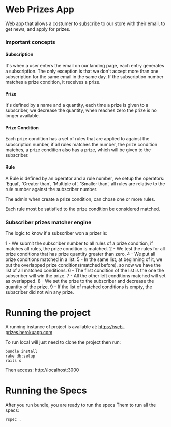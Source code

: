 # Web Prizes App

Web app that allows a costumer to subscribe to our store with their email, to get news, and apply for prizes.

### Important concepts

#### Subscription

It's when a user enters the email on our landing page, each entry generates a subscription.
The only exception is that we don't accept more than one subscription for the same email in the same day.
If the subscription number matches a prize condition, it receives a prize.

#### Prize

It's defined by a name and a quantity, each time a prize is given to a subscriber, we decrease the quantity, when reaches zero the prize is no longer available.

#### Prize Condition

Each prize condition has a set of rules that are applied to against the subscription number, if all rules matches the number, the prize condition matches, a prize condition also has a prize, which will be given to the subscriber.

#### Rule

A Rule is defined by an operator and a rule number, we setup the operators: 'Equal', 'Greater than', 'Multiple of', 'Smaller than', all rules are relative to the rule number against the subscriber number.

The admin when create a prize condition, can chose one or more rules.

Each rule most be satisfied to the prize condition be considered matched.

### Subscriber prizes matcher engine

The logic to know if a subscriber won a prizer is:

1 - We submit the subscriber number to all rules of a prize condition, if matches all rules, the prize condition is matched.
2 - We test the rules for all prize conditions that has prize quantity greater than zero.
4 - We put all prize conditions matched in a list.
5 - In the same list, at beginning of it, we put the overlapped prize conditions(matched before), so now we have the list of all matched conditions.
6 - The first condition of the list is the one the subscriber will win the prize.
7 - All the other left conditions matched will set as overlapped.
8 - We set the prize to the subscriber and decrease the quantity of the prize.
9 - If the list of matched conditions is empty, the subscriber did not win any prize.


# Running the project

A running instance of project is available at: https://web-prizes.herokuapp.com

To run local will just need to clone the project then run:

```
bundle install
rake db:setup
rails s
```

Then access: http://localhost:3000

# Running the Specs

After you run bundle, you are ready to run the specs
Them to run all the specs:

```
rspec .
```

